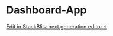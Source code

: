 # Dashboard-App

[Edit in StackBlitz next generation editor ⚡️](https://stackblitz.com/~/github.com/MoIbz007/Dashboard-App)
